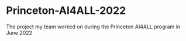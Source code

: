 # Princeton-AI4ALL-2022
The project my team worked on during the Princeton AI4ALL program in June 2022
